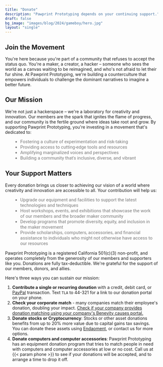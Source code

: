```yaml
---
title: "Donate"
description: "Pawprint Prototyping depends on your continuing support."
draft: false
bg_image: "images/blog/2024/gameboy/hero.jpg"
layout: "single"
---
```

<style>
ul {
   list-style-type: disc;
   padding-left: 40px;
   color: #7b7b7b;
   font-size: 15px;
   font-family: roboto,sans-serif;
   margin: 10px;
}

section.section{
  padding: 50px 0 !important;
}
</style>


<div class="row">
<div class="col-md-6">
<p>

## Join the Movement

You're here because you're part of a community that refuses to accept the status quo. You're a maker, a creator, a 
hacker – someone who sees the world as a canvas waiting to be reimagined, and who's not afraid to let their fur shine. 
At Pawprint Prototyping, we're building a counterculture that empowers individuals to challenge the dominant narratives 
to imagine a better future.
</p>
</div>

<div class="col-md-6">

<!-- Begin Give Lively Fundraising Widget -->
<script>gl=document.createElement('script');gl.src='https://secure.givelively.org/widgets/simple_donation/totally-legit-agency.js?show_suggested_amount_buttons=true&show_in_honor_of=false&address_required=false&has_required_custom_question=null&suggested_donation_amounts[]=32&suggested_donation_amounts[]=64&suggested_donation_amounts[]=128&suggested_donation_amounts[]=256';document.getElementsByTagName('head')[0].appendChild(gl);</script><div id="give-lively-widget" class="gl-simple-donation-widget"></div>
<!-- End Give Lively Fundraising Widget -->

</div>
</div>

<p>

## Our Mission

We're not just a hackerspace – we're a laboratory for creativity and innovation. Our members are the spark that ignites 
the flame of progress, and our community is the fertile ground where ideas take root and grow. By supporting Pawprint
Prototyping, you're investing in a movement that's dedicated to:

* Fostering a culture of experimentation and risk-taking
* Providing access to cutting-edge tools and resources
* Amplifying marginalized voices and perspectives
* Building a community that's inclusive, diverse, and vibrant

## Your Support Matters

Every donation brings us closer to achieving our vision of a world where creativity and innovation are accessible to 
all. Your contribution will help us:

* Upgrade our equipment and facilities to support the latest technologies and techniques
* Host workshops, events, and exhibitions that showcase the work of our members and the broader maker community
* Develop programs that promote diversity, equity, and inclusion in the maker movement
* Provide scholarships, computers, accessories, and financial assistance to individuals who might not otherwise have access to our resources

Pawprint Prototyping is a registered California 501(c)(3) non-profit, and operates completely from the generosity of
our members and supporters like you.  Donations are fully tax-deductible.  We're grateful for the support of our members, 
donors, and allies.

Here's three ways you can sustain our mission:

1. **Contribute a single or recurring donation** with a credit, debit card, or [PayPal](https://www.paypal.com/donate/?hosted_button_id=KHRVZ4QL8BGF8) transaction.
   Text `TLA` to 44-321 for a link to our donation portal on your phone.
2. **Check your corporate match** - many companies match their employee's donation, doubling your impact.
   [Check if your company provides donation matching using your company's Benevity causes portal.](https://causes.benevity.org/causes/840-844428024)
3. **Donate stocks or Cryptocurrency**:  Stocks or other asset donations benefits from up to 20% more value due to
   capital gains tax savings.  You can donate these assets using [Endaoment](https://app.endaoment.org/orgs/84-4428024),
   or contact us for more options.
4. **Donate computers and computer accessories**: Pawprint Prototyping has an equipment donation program that tries to match people in need with computers and computer accessories at low or no cost.  Call us at {{< param phone >}} to see if your donations will be accepted, and to arrange a time to drop it off.

</p>



